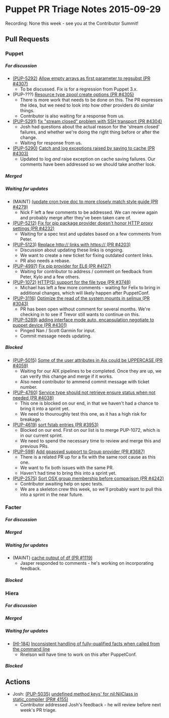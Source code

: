 # Puppet PR Triage Notes 2015-09-29

Recording: None this week - see you at the Contributor Summit!

## Pull Requests

### Puppet

##### For discussion

* [(PUP-5292)](https://tickets.puppetlabs.com/browse/PUP-5292) [Allow empty arrays as first parameter to regsubst (PR #4307)](https://github.com/puppetlabs/puppet/pull/4307)
  - To be discussed. Fix is for a regression from Puppet 3.x.
* (PUP-???) [Resource type zpool create options (PR #4305)](https://github.com/puppetlabs/puppet/pull/4305)
    - There is more work that needs to be done on this. The PR expresses the idea, but we need to look into how other providers do similar things.
    - Contributor is also waiting for a response from us.
* [(PUP-5291)](https://tickets.puppetlabs.com/browse/PUP-5291) [fix "stream closed" problem with SSH transport (PR #4304)](https://github.com/puppetlabs/puppet/pull/4304)
    - Josh had questions about the actual reason for the 'stream closed' failures, and whether we're doing the right thing before or after the change.
    - Waiting for response from us.
* [(PUP-5290)](https://tickets.puppetlabs.com/browse/PUP-5290) [Catch and log exceptions raised by saving to cache (PR #4303)](https://github.com/puppetlabs/puppet/pull/4303)
    - Updated to log *and* raise exception on cache saving failures. Our comments have been addressed so we should take another look.

##### Merged

##### Waiting for updates

* (MAINT) [(update cron type doc to more closely match style guide (PR #4279)](https://github.com/puppetlabs/puppet/pull/4279)
  - Nick F left a few comments to be addressed. We can review again and probably merge after they've been taken care of.
* [(PUP-5212)](https://tickets.puppetlabs.com/browse/PUP-5212) [Fix for pip package provider doesn't honor HTTP proxy settings (PR #4232)](https://github.com/puppetlabs/puppet/pull/4232)
    - Waiting for a spec test and updates based on a few comments from Peter.
* [(PUP-5123)](https://tickets.puppetlabs.com/browse/PUP-5123) [Replace http:// links with https://  (PR #4203)](https://github.com/puppetlabs/puppet/pull/4203)
    - Discussion about updating these links is ongoing.
    - We want to create a new ticket for fixing outdated content links.
    - PR also needs a rebase.
* [(PUP-4997)](https://tickets.puppetlabs.com/browse/PUP-4997) [Fix pip provider for EL6 (PR #4127)](https://github.com/puppetlabs/puppet/pull/4127)
    - Waiting for contributor to address / comment on feedback from Peter, Kylo and a few others.
* [(PUP-1072)](https://tickets.puppetlabs.com/browse/PUP-1072) [HTTP(S) support for the file type (PR #3748)](https://github.com/puppetlabs/puppet/pull/3748)
    - Michael has left a few more comments - waiting for Felix to bring in additional changes, which will likely happen after PuppetConf.
* [(PUP-3116)](https://tickets.puppetlabs.com/browse/PUP-3116) [Optimize the read of the system mounts in selinux (PR #3043)](https://github.com/puppetlabs/puppet/pull/3043)
    - PR has been open without comment for several months. We're checking in to see if Trevor still wants to continue on this.
* [(PUP-5289)](https://tickets.puppetlabs.com/browse/PUP-5289) [adding interface mode auto, encapsulation negotiate to puppet device (PR #4301)](https://github.com/puppetlabs/puppet/pull/4301)
  - Pinged Nan / Scott Garmin for input.
  - Commit message needs updating.

##### Blocked

* [(PUP-5015)](https://tickets.puppetlabs.com/browse/PUP-5015) [Some of the user attributes in Aix could be UPPERCASE (PR #4059)](https://github.com/puppetlabs/puppet/pull/4059)
    - Waiting for our AIX pipelines to be completed. Once they are up, we can verify this change and merge if it works.
    - Also need contributor to ammend commit message with ticket number.
* [(PUP-4760)](https://tickets.puppetlabs.com/browse/PUP-4760) [Service type should not retrieve ensure status when not needed (PR #4038)](https://github.com/puppetlabs/puppet/pull/4038)
    - This one is blocked on our end, in that we haven't had a chance to bring it into a sprint yet.
    - We need to thouroughly test this one, as it has a high risk for breakage.
* [(PUP-4619)](https://tickets.puppetlabs.com/browse/PUP-4619) [sort fstab entries (PR #3953)](https://github.com/puppetlabs/puppet/pull/3953)
    - Blocked on our end. First on our list is to merge PUP-1072, which is in our current sprint.
    - We need to spend the necessary time to review and merge this and previous PRs.
* [(PUP-598)](https://tickets.puppetlabs.com/browse/PUP-598) [Add gpasswd support to Group provider (PR #3687)](https://github.com/puppetlabs/puppet/pull/3687)
    - There is a related PR up for a fix with the same root cause as this one.
    - We want to fix both issues with the same PR.
    - Haven't had time to bring this into a sprint yet.
* [(PUP-2575)](https://tickets.puppetlabs.com/browse/PUP-2575) [Sort OSX group membership before comparison (PR #4242)](https://github.com/puppetlabs/puppet/pull/4246)
  - Contributor awaiting help on spec tests.
  - We are a skeleton crew this week, so we'll probably want to pull this into a sprint in the near future.

### Facter

##### For discussion

##### Merged

##### Waiting for updates

* (MAINT) [cache output of df (PR #1119)](https://github.com/puppetlabs/facter/pull/1119)
  - Jasper responded to comments - he's working on incorporating feedback.

##### Blocked

### Hiera

##### For discussion

##### Merged

##### Waiting for updates

* [(HI-184)](https://tickets.puppetlabs.com/browse/HI-184) [Inconsistent handling of fully-qualified facts when called from the command line](https://github.com/puppetlabs/hiera/pull/184)
  - Rnelson will have time to work on this after PuppetConf.

##### Blocked

## Actions

* Josh: [(PUP-5035)](https://tickets.puppetlabs.com/browse/PUP-5035) [undefined method keys' for nil:NilClass in static_compiler (PR# 4155)](https://github.com/puppetlabs/puppet/pull/4155)
    - Contributor addressed Josh's feedback - he will review before next week's PR triage.
